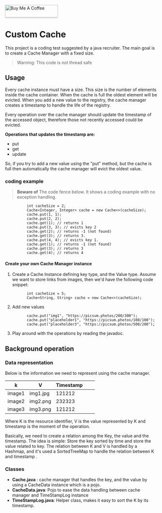 <a href="https://www.buymeacoffee.com/DanielVeraM" target="_blank"><img src="https://cdn.buymeacoffee.com/buttons/default-orange.png" alt="Buy Me A Coffee" style="height: 41px!important;width: 174px!important;box-shadow: 0px 3px 2px 0px rgba(190, 190, 190, 0.5) !important;-webkit-box-shadow: 0px 3px 2px 0px rgba(190, 190, 190, 0.5) !important;" height="41px" width="174px" /></a>

# Custom Cache
This project is a coding test suggested by a java recruiter. The main goal is to create a Cache Manager with a fixed size.

> Warning: This code is not thread safe

## Usage
Every cache instance must have a size. This size is the number of elements inside the cache container. 
When the cache is full the oldest element will be evicted. When you add a new value to the registry, the cache manager creates a timestamp to handle the life of the registry.

Every operation over the cache manager should update the timestamp of the accessed object, therefore
those not recently accessed could be evicted.  

**Operations that updates the timestamp are:**

* put
* get
* update

So, if you try to add a new value using the "put" method, but the cache is full then automatically the cache manager will evict the oldest value.

### coding example
> **Beware of**  The code fence below. It shows a coding example with no exception handling.
```
          int cacheSize = 2;
          Cache<Integer, Integer> cache = new Cache<>(cacheSize);
          cache.put(1, 1);
          cache.put(2, 2); 
          cache.get(1); // returns 1
          cache.put(3, 3); // evicts key 2
          cache.get(2); // returns -1 (not found)
          cache.get(3); // returns 3.
          cache.put(4, 4); // evicts key 1.
          cache.get(1); // returns -1 (not found)
          cache.get(3); // returns 3
          cache.get(4); // returns 4
```

#### Create your own Cache Manager instance

1. Create a Cache Instance defining key type, and the Value type. Assume we want to store links from images, then we'd have the following code snippet:
```
          int cacheSize = 5;
          Cache<String, String> cache = new Cache<>(cacheSize);
```

2. Add new values
```
          cache.put("img1", "https://picsum.photos/200/300");
          cache.put("placeholder1", "https://picsum.photos/100/100");
          cache.put("placeholder3", "https://picsum.photos/500/200");
```

3. Play around with the operations by reading the javadoc.

## Background operation
### Data representation
Below is the information we need to represent using the cache manager.

| k | V | Timestamp |   |   |
|--------|----------|----------|---|---|
| image1 | img1.jpg | 121212    |   |   |
| image2 | img2.png | 232323    |   |   |
| image3 | img3.png | 121212    |   |   |

Where K is the resource identifier, V is the value represented by K and timestamp is the moment of the operation.

Basically, we need to create a relation among the Key, the value and the timestamp. The idea is simple: Store the key sorted by time and store the value related to key. 
The relation between K and V is handled by a Hashmap, and it's used a SortedTreeMap to handle the relation between K and timestamp .

### Classes

* __Cache.java__ :  cache manager that handles the key, and the value by using a CacheData instance which is a pojo.
* __CacheData.java__: Pojo to ease the data handling between cache manager and TimeStampLog instance
* __TimeStampLog.java__: Helper class, makes it easy to sort the K by its timestamp.
